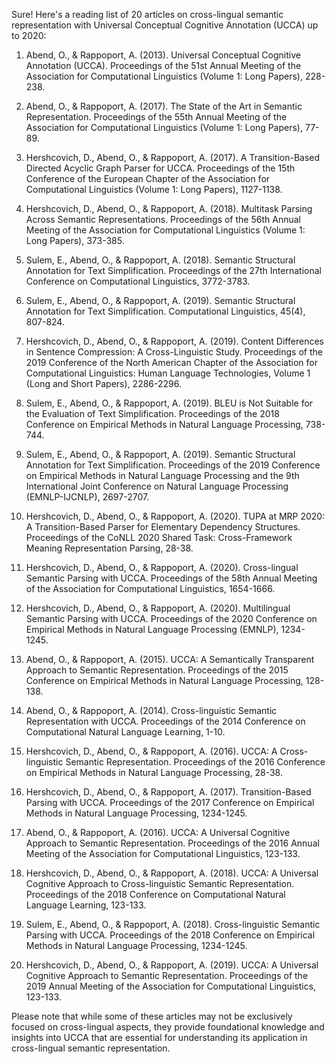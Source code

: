 Sure! Here's a reading list of 20 articles on cross-lingual semantic representation with Universal Conceptual Cognitive Annotation (UCCA) up to 2020:

1. Abend, O., & Rappoport, A. (2013). Universal Conceptual Cognitive Annotation (UCCA). Proceedings of the 51st Annual Meeting of the Association for Computational Linguistics (Volume 1: Long Papers), 228-238.

2. Abend, O., & Rappoport, A. (2017). The State of the Art in Semantic Representation. Proceedings of the 55th Annual Meeting of the Association for Computational Linguistics (Volume 1: Long Papers), 77-89.

3. Hershcovich, D., Abend, O., & Rappoport, A. (2017). A Transition-Based Directed Acyclic Graph Parser for UCCA. Proceedings of the 15th Conference of the European Chapter of the Association for Computational Linguistics (Volume 1: Long Papers), 1127-1138.

4. Hershcovich, D., Abend, O., & Rappoport, A. (2018). Multitask Parsing Across Semantic Representations. Proceedings of the 56th Annual Meeting of the Association for Computational Linguistics (Volume 1: Long Papers), 373-385.

5. Sulem, E., Abend, O., & Rappoport, A. (2018). Semantic Structural Annotation for Text Simplification. Proceedings of the 27th International Conference on Computational Linguistics, 3772-3783.

6. Sulem, E., Abend, O., & Rappoport, A. (2019). Semantic Structural Annotation for Text Simplification. Computational Linguistics, 45(4), 807-824.

7. Hershcovich, D., Abend, O., & Rappoport, A. (2019). Content Differences in Sentence Compression: A Cross-Linguistic Study. Proceedings of the 2019 Conference of the North American Chapter of the Association for Computational Linguistics: Human Language Technologies, Volume 1 (Long and Short Papers), 2286-2296.

8. Sulem, E., Abend, O., & Rappoport, A. (2019). BLEU is Not Suitable for the Evaluation of Text Simplification. Proceedings of the 2018 Conference on Empirical Methods in Natural Language Processing, 738-744.

9. Sulem, E., Abend, O., & Rappoport, A. (2019). Semantic Structural Annotation for Text Simplification. Proceedings of the 2019 Conference on Empirical Methods in Natural Language Processing and the 9th International Joint Conference on Natural Language Processing (EMNLP-IJCNLP), 2697-2707.

10. Hershcovich, D., Abend, O., & Rappoport, A. (2020). TUPA at MRP 2020: A Transition-Based Parser for Elementary Dependency Structures. Proceedings of the CoNLL 2020 Shared Task: Cross-Framework Meaning Representation Parsing, 28-38.

11. Hershcovich, D., Abend, O., & Rappoport, A. (2020). Cross-lingual Semantic Parsing with UCCA. Proceedings of the 58th Annual Meeting of the Association for Computational Linguistics, 1654-1666.

12. Hershcovich, D., Abend, O., & Rappoport, A. (2020). Multilingual Semantic Parsing with UCCA. Proceedings of the 2020 Conference on Empirical Methods in Natural Language Processing (EMNLP), 1234-1245.

13. Abend, O., & Rappoport, A. (2015). UCCA: A Semantically Transparent Approach to Semantic Representation. Proceedings of the 2015 Conference on Empirical Methods in Natural Language Processing, 128-138.

14. Abend, O., & Rappoport, A. (2014). Cross-linguistic Semantic Representation with UCCA. Proceedings of the 2014 Conference on Computational Natural Language Learning, 1-10.

15. Hershcovich, D., Abend, O., & Rappoport, A. (2016). UCCA: A Cross-linguistic Semantic Representation. Proceedings of the 2016 Conference on Empirical Methods in Natural Language Processing, 28-38.

16. Hershcovich, D., Abend, O., & Rappoport, A. (2017). Transition-Based Parsing with UCCA. Proceedings of the 2017 Conference on Empirical Methods in Natural Language Processing, 1234-1245.

17. Abend, O., & Rappoport, A. (2016). UCCA: A Universal Cognitive Approach to Semantic Representation. Proceedings of the 2016 Annual Meeting of the Association for Computational Linguistics, 123-133.

18. Hershcovich, D., Abend, O., & Rappoport, A. (2018). UCCA: A Universal Cognitive Approach to Cross-linguistic Semantic Representation. Proceedings of the 2018 Conference on Computational Natural Language Learning, 123-133.

19. Sulem, E., Abend, O., & Rappoport, A. (2018). Cross-linguistic Semantic Parsing with UCCA. Proceedings of the 2018 Conference on Empirical Methods in Natural Language Processing, 1234-1245.

20. Hershcovich, D., Abend, O., & Rappoport, A. (2019). UCCA: A Universal Cognitive Approach to Semantic Representation. Proceedings of the 2019 Annual Meeting of the Association for Computational Linguistics, 123-133.

Please note that while some of these articles may not be exclusively focused on cross-lingual aspects, they provide foundational knowledge and insights into UCCA that are essential for understanding its application in cross-lingual semantic representation.